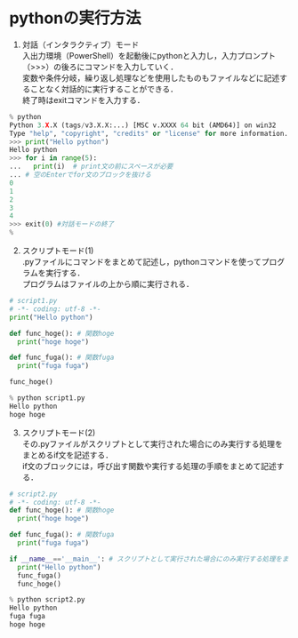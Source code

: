 # pythonの実行方法
 1. 対話（インタラクティブ）モード<br>
  入出力環境（PowerShell）を起動後にpythonと入力し，入力プロンプト（>>>）の後ろにコマンドを入力していく．<br>
  変数や条件分岐，繰り返し処理などを使用したものもファイルなどに記述することなく対話的に実行することができる．<br>
  終了時はexitコマンドを入力する．
  ```python
  % python
  Python 3.X.X (tags/v3.X.X:...) [MSC v.XXXX 64 bit (AMD64)] on win32
  Type "help", "copyright", "credits" or "license" for more information.
  >>> print("Hello python")
  Hello python
  >>> for i in range(5):
  ...   print(i)  # print文の前にスペースが必要
  ... # 空のEnterでfor文のブロックを抜ける
  0
  1
  2
  3
  4
  >>> exit(0) #対話モードの終了
  %
  ```
 2. スクリプトモード(1)<br>
  .pyファイルにコマンドをまとめて記述し，pythonコマンドを使ってプログラムを実行する．<br>
  プログラムはファイルの上から順に実行される．
  ```python
  # script1.py
  # -*- coding: utf-8 -*-
  print("Hello python")
  
  def func_hoge(): # 関数hoge
    print("hoge hoge")
  
  def func_fuga(): # 関数fuga
    print("fuga fuga")
  
  func_hoge()
  ```
  ```python
  % python script1.py
  Hello python
  hoge hoge
  ```
 3. スクリプトモード(2)<br>
  その.pyファイルがスクリプトとして実行された場合にのみ実行する処理をまとめるif文を記述する．<br>
  if文のブロックには，呼び出す関数や実行する処理の手順をまとめて記述する．
  ```python
  # script2.py
  # -*- coding: utf-8 -*-  
  def func_hoge(): # 関数hoge
    print("hoge hoge")
  
  def func_fuga(): # 関数fuga
    print("fuga fuga")
  
  if __name__=='__main__': # スクリプトとして実行された場合にのみ実行する処理をまとめるif文
    print("Hello python")
    func_fuga()
    func_hoge()
  ```
  ```python
  % python script2.py
  Hello python
  fuga fuga
  hoge hoge
  ```
